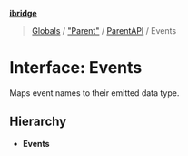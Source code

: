 **[ibridge](../README.md)**

> [Globals](../globals.md) / ["Parent"](../modules/_parent_.md) / [ParentAPI](../classes/_parent_.parentapi.md) / Events

# Interface: Events

Maps event names to their emitted data type.

## Hierarchy

* **Events**
